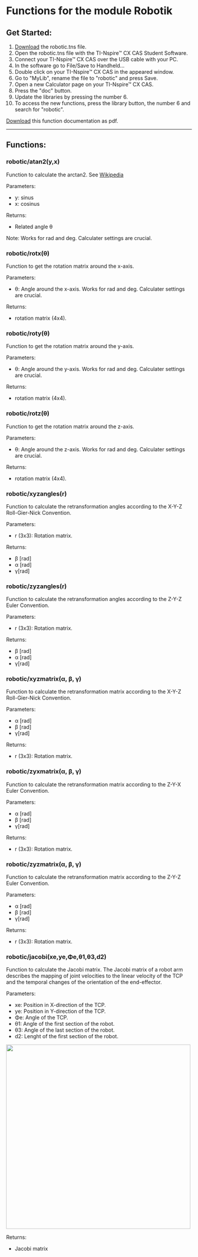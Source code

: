 # Functions for the module Robotik
## Get Started:
1. [Download](https://github.com/samy4sam/ti-nspire/raw/master/Robotic/robotic.tns) the robotic.tns file.
2. Open the robotic.tns file with the TI-Nspire™ CX CAS Student Software.
3. Connect your TI-Nspire™ CX CAS over the USB cable with your PC.
4. In the software go to File/Save to Handheld...
5. Double click on your TI-Nspire™ CX CAS in the appeared window.
6. Go to "MyLib", rename the file to "robotic" and press Save.
7. Open a new Calculator page on your TI-Nspire™ CX CAS.
8. Press the "doc" button.
9. Update the libraries by pressing the number 6.
10. To access the new functions, press the library button, the number 6 and search for "robotic".

[Download](https://github.com/samy4sam/ti-nspire/raw/master/Robotic/README.pdf) this function documentation as pdf.
***
## Functions:
### robotic/atan2(y,x)
Function to calculate the arctan2. See [Wikipedia](https://de.wikipedia.org/wiki/Arctan2)  

Parameters:  
* y: sinus  
* x: cosinus  

Returns:
* Related angle θ  

Note: Works for rad and deg. Calculater settings are crucial.  

### robotic/rotx(θ)
Function to get the rotation matrix around the x-axis.  

Parameters:  
*  θ: Angle around the x-axis. Works for rad and deg. Calculater settings are crucial.     

Returns:
* rotation matrix (4x4).

### robotic/roty(θ)
Function to get the rotation matrix around the y-axis.  

Parameters:  
*  θ: Angle around the y-axis. Works for rad and deg. Calculater settings are crucial.     

Returns:
* rotation matrix (4x4).

### robotic/rotz(θ)
Function to get the rotation matrix around the z-axis.  

Parameters:  
*  θ: Angle around the z-axis. Works for rad and deg. Calculater settings are crucial.     

Returns:
* rotation matrix (4x4).

### robotic/xyzangles(r)
Function to calculate the retransformation angles according to the X-Y-Z Roll-Gier-Nick Convention.

Parameters:
* r (3x3): Rotation matrix.

Returns:
* β [rad]
* α [rad]
* γ[rad]

### robotic/zyzangles(r)
Function to calculate the retransformation angles according to the Z-Y-Z Euler Convention.

Parameters:  
* r (3x3): Rotation matrix.

Returns:   
* β [rad]
* α [rad]
* γ[rad]

### robotic/xyzmatrix(α, β, γ)
Function to calculate the retransformation matrix according to the X-Y-Z Roll-Gier-Nick Convention.

Parameters:
* α [rad]
* β [rad]
* γ[rad]

Returns:   
* r (3x3): Rotation matrix.

### robotic/zyxmatrix(α, β, γ)
Function to calculate the retransformation matrix according to the Z-Y-X Euler Convention.

Parameters:
* α [rad]
* β [rad]
* γ[rad]

Returns:   
* r (3x3): Rotation matrix.

### robotic/zyzmatrix(α, β, γ)
Function to calculate the retransformation matrix according to the Z-Y-Z Euler Convention.

Parameters:
* α [rad]
* β [rad]
* γ[rad]

Returns:   
* r (3x3): Rotation matrix.

### robotic/jacobi(xe,ye,Φe,θ1,θ3,d2)
Function to calculate the Jacobi matrix. The Jacobi matrix of a robot arm describes the mapping of joint velocities to the linear velocity of the TCP and the temporal changes of the orientation of the end-effector.  

Parameters:
* xe: Position in X-direction of the TCP.
* ye: Position in Y-direction of the TCP.
* Φe: Angle of the TCP.
* θ1: Angle of the first section of the robot.
* θ3: Angle of the last section of the robot.
* d2: Lenght of the first section of the robot.
<image src="https://github.com/samy4sam/ti-nspire/blob/master/Robotic/Photos/jacobiMatrix.PNG?raw=true" height=500 />

Returns:
* Jacobi matrix
